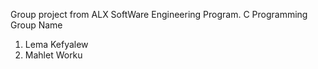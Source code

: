 Group project from ALX SoftWare Engineering Program. C Programming 
   Group Name
1. Lema Kefyalew
2. Mahlet Worku
